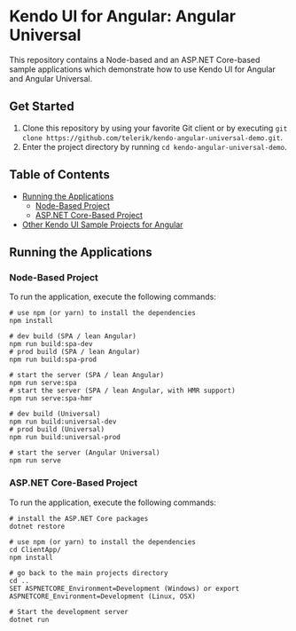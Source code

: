 # Kendo UI for Angular: Angular Universal

This repository contains a Node-based and an ASP.NET Core-based sample applications which demonstrate how to use Kendo UI for Angular and Angular Universal.

## Get Started

1. Clone this repository by using your favorite Git client or by executing `git clone https://github.com/telerik/kendo-angular-universal-demo.git`.
1. Enter the project directory by running `cd kendo-angular-universal-demo`.

## Table of Contents

* [Running the Applications](#running-the-applications)
    * [Node-Based Project](#node-based-project)
    * [ASP.NET Core-Based Project](#aspnet-core-based-project)
* [Other Kendo UI Sample Projects for Angular](#other-kendo-ui-sample-projects-for-angular)

## Running the Applications

### Node-Based Project

To run the application, execute the following commands:

```
# use npm (or yarn) to install the dependencies
npm install

# dev build (SPA / lean Angular)
npm run build:spa-dev
# prod build (SPA / lean Angular)
npm run build:spa-prod

# start the server (SPA / lean Angular)
npm run serve:spa
# start the server (SPA / lean Angular, with HMR support)
npm run serve:spa-hmr

# dev build (Universal)
npm run build:universal-dev
# prod build (Universal)
npm run build:universal-prod

# start the server (Angular Universal)
npm run serve
```

### ASP.NET Core-Based Project

To run the application, execute the following commands:

```
# install the ASP.NET Core packages
dotnet restore

# use npm (or yarn) to install the dependencies
cd ClientApp/
npm install

# go back to the main projects directory
cd ..
SET ASPNETCORE_Environment=Development (Windows) or export ASPNETCORE_Environment=Development (Linux, OSX)

# Start the development server
dotnet run
```
